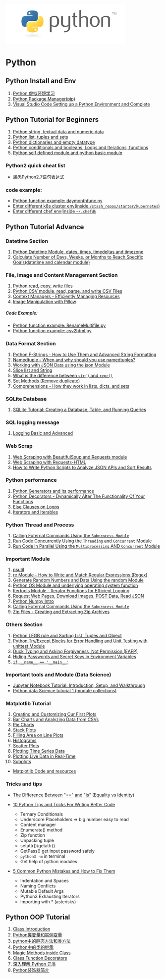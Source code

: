 ![Alt Image Text](images/python.jpg "Headline image")

# **Python**

## Python Install and Env

1. [Python 虚拟环境学习](PythonVirtualEnv.md)
2. [Python Package Manager(pip)](packagemanagerpip.md)
3. [Visual Studio Code Setting up a Python Environment and Complete](python_adv39.md)


## Python Tutorial for Beginners

1. [Python string, textual data and numeric data](python_basic1.md)
2. [Python list, tuples and sets](python_basic2.md)
3. [Python dictionaries and empty datatype](python_basic3.md)
4. [Python conditionals and booleans, Loops and Iterations, functions](python_basic4.md)
5. [Python self defined module and python basic module](python_basic5.md)

### Python2 quick cheat list

* [熟悉Python2.7语句表达式](1python_cheatlist.md)
 

### code example:

* [Python function example: daymonthfunc.py](daymonthfunc.py)
* [Enter different k8s cluster env(inside `/stash_repos/starter/kubernetes`)](k8s_starter.py)
* [Enter different chef env(inside `~/.chefdk`](chef_dk_enter_env.py)

## Python Tutorial Advance

### Datetime Section

1. [Python Datetime Module, dates, times, timedeltas and timezone](python_adv4.md)
2. [Calculate Number of Days, Weeks, or Months to Reach Specific Goals(datetime and calendar module)](python_adv15.md)

### File, image and Content Management Section

1. [Python read, copy, write files](python_adv2.md)
2. [Python CSV module, read, parse, and write CSV Files](python_adv3.md)
3. [Context Managers - Efficiently Managing Resources](python_adv17.md)
4. [Image Manipulation with Pillow](python_adv25.md)

##### Code Example:

* [Python function example: RenameMultifile.py](RenameMultifile.py)
* [Python function example: csv2html.py](csv2html.py)


### Data Format Section

1. [Python F-Strings - How to Use Them and Advanced String Formatting](python_adv7.md)
2. [Namedtuple - When and why should you use namedtuples?](python_adv14.md)
3. [Working with JSON Data using the json Module](python_adv12.md)
4. [Slice list and String](python_adv18.md)
5. [What is the difference between `str()` and `repr()`](python_adv19.md)
6. [Set Methods (Remove duplicate)](python_adv26.md)
7. [Comprehensions - How they work in lists, dicts, and sets](python_adv36.md)


### SQLite Database

1. [SQLite Tutorial: Creating a Database, Table, and Running Queries](python_adv20.md)

### SQL logging message

1. [Logging Basic and Advanced](python_adv21.md)

### Web Scrap

1. [Web Scraping with BeautifulSoup and Requests module](python_adv16.md)
2. [Web Scraping with Requests-HTML](python_adv33.md)
3. [How to Write Python Scripts to Analyze JSON APIs and Sort Results](python_adv35.md)

### Python performance

1. [Python Generators and its performance](python_adv8.md)
2. [Python Decorators - Dynamically Alter The Functionality Of Your Functions](python_adv11.md)
3. [Else Clauses on Loops](python_adv24.md)
4. [Iterators and Iterables](python_adv27.md)

### Python Thread and Process

1. [Calling External Commands Using the `Subprocess Module`](python_adv51.md)
2. [Run Code Concurrently Using the `Threading` and `Concurrent` Module](python_adv52.md)
3. [Run Code in Parallel Using the `Multiprocessing` AND `Concurrent` Module](python_adv53.md)

### Important Module

1. [psutil](python_adv29.md)
2. [re Module - How to Write and Match Regular Expressions (Regex)](python_adv13.md)
3. [Generate Random Numbers and Data Using the random Module](python_adv9.md)
4. [Python OS Module and underlying operating system function](python_adv1.md) 
5. [Itertools Module - Iterator Functions for Efficient Looping](python_adv1.md)
6. [Request Web Pages, Download Images, POST Data, Read JSON](python_adv31.md)
7. [Python Numpy Intro](python_adv32.md)
8. [Calling External Commands Using the `Subprocess Module`](python_adv51.md)
9. [Zip Files - Creating and Extracting Zip Archives](python_adv54.md)

### Others Section

1. [Python LEGB rule and Sorting List, Tuples and Object](python_adv5.md)
2. [Python Try/Except Blocks for Error Handling and Unit Testing with unittest Module](python_adv6.md)
3. [Duck Typing and Asking Forgiveness, Not Permission (EAFP)](python_adv10.md)
4. [Hiding Passwords and Secret Keys in Environment Variables](python_adv22.md)
5. [`if __name__ == '__main__'`](python_adv23.md)

### Important tools and Module (Data Science)

* [Jupyter Notebook Tutorial: Introduction, Setup, and Walkthrough](python_adv38.md)
* [Python data Science tutorial 1 (module collections)](python_adv55.md)

### Matplotlib Tutorial

1. [Creating and Customizing Our First Plots](python_adv40.md)
2. [Bar Charts and Analyzing Data from CSVs](python_adv41.md)
3. [Pie Charts](python_adv42.md)
4. [Stack Plots](python_adv43.md)
5. [Filling Area on Line Plots](python_adv44.md)
6. [Histograms](python_adv45.md)
7. [Scatter Plots](python_adv46.md)
8. [Plotting Time Series Data](python_adv47.md)
9. [Plotting Live Data in Real-Time](python_adv48.md)
10. [Subplots](python_adv49.md)

* [Matplotlib Code and resources](./Matplot_code)

### Tricks and tips

* [The Difference Between "==" and "is" (Equality vs Identity)](python_adv50.md)

* [10 Python Tips and Tricks For Writing Better Code](python_adv34.md)
  * Ternary Conditionals 
  * Underscore Placeholders => big number easy to read
  * Content manager
  * Enumerate() method
  * Zip function
  * Unpacking tuple
  * setattr()/getattr()
  * GetPass() get input password safely
  * `python3 -m` in terminal
  * Get help of python modules

* [5 Common Python Mistakes and How to Fix Them](python_adv37.md)
  * Indentation and Spaces
  * Naming Conflicts
  * Mutable Default Args
  * Python3 Exhausting Iterators
  * Importing with * (asterisks) 

## Python OOP Tutorial

1. [Class Introduction](python_oop1.md)
2. [Python类变量和实例变量](ClsorInsVar.md)
3. [python中的静态方法和类方法](Methods.md)
4. [Python中的类的继承](Inheritance.md)
5. [Magic Methods inside Class](python_oop2.md)
6. [Class Function Decorators](python_oop3.md)
7. [深入理解 Python 元类](python_oop4.md)
8. [Python装饰器简介](python_oop5.md)
